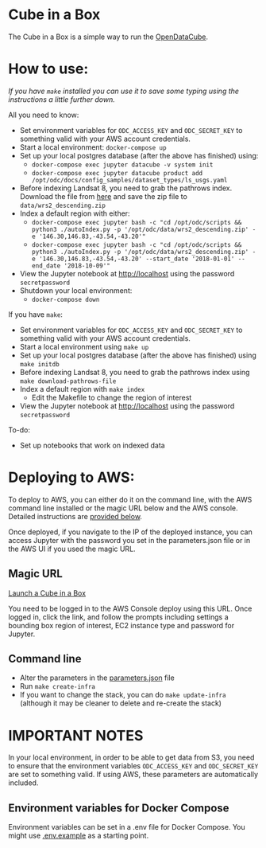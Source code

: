 # Cube in a Box
The Cube in a Box is a simple way to run the [OpenDataCube](https://opendatacube.com).
 
# How to use:
_If you have `make` installed you can use it to save some typing using the instructions a little further down._

All you need to know:
 * Set environment variables for `ODC_ACCESS_KEY` and `ODC_SECRET_KEY` to something valid with your AWS account credentials.
 * Start a local environment: `docker-compose up`
 * Set up your local postgres database (after the above has finished) using:
   * `docker-compose exec jupyter datacube -v system init`
   * `docker-compose exec jupyter datacube product add /opt/odc/docs/config_samples/dataset_types/ls_usgs.yaml`
 * Before indexing Landsat 8, you need to grab the pathrows index. Download the file from [here](https://landsat.usgs.gov/sites/default/files/documents/WRS2_descending.zip) and save the zip file to `data/wrs2_descending.zip`
 * Index a default region with either:
   * `docker-compose exec jupyter bash -c "cd /opt/odc/scripts && python3 ./autoIndex.py -p '/opt/odc/data/wrs2_descending.zip' -e '146.30,146.83,-43.54,-43.20'"`
   * `docker-compose exec jupyter bash -c "cd /opt/odc/scripts && python3 ./autoIndex.py -p '/opt/odc/data/wrs2_descending.zip' -e '146.30,146.83,-43.54,-43.20' --start_date '2018-01-01' --end_date '2018-10-09'"`
 * View the Jupyter notebook at [http://localhost](http://localhost) using the password `secretpassword`
 * Shutdown your local environment:
   * `docker-compose down`

If you have `make`:
 * Set environment variables for `ODC_ACCESS_KEY` and `ODC_SECRET_KEY` to something valid with your AWS account credentials.
 * Start a local environment using `make up`
 * Set up your local postgres database (after the above has finished) using `make initdb`
 * Before indexing Landsat 8, you need to grab the pathrows index using `make download-pathrows-file`
 * Index a default region with `make index` 
    * Edit the Makefile to change the region of interest
 * View the Jupyter notebook at [http://localhost](http://localhost) using the password `secretpassword`

To-do:
 * Set up notebooks that work on indexed data

# Deploying to AWS:
To deploy to AWS, you can either do it on the command line, with the AWS command line installed or the magic URL below and the AWS console. Detailed instructions are [provided below](https://github.com/LSgeo/opendatacube-cloudformation-testing/blob/master/README.md#detailed-amazon-web-services-aws-install-instructions).

Once deployed, if you navigate to the IP of the deployed instance, you can access Jupyter with the password you set in the parameters.json file or in the AWS UI if you used the magic URL.

## Magic URL
[Launch a Cube in a Box](https://console.aws.amazon.com/cloudformation/home?#/stacks/new?stackName=cube-in-a-box&templateURL=https://s3-ap-southeast-2.amazonaws.com/cubeinabox/opendatacube-test.yml)

You need to be logged in to the AWS Console deploy using this URL. Once logged in, click the link, and follow the prompts including settings a bounding box region of interest, EC2 instance type and password for Jupyter.

## Command line
 * Alter the parameters in the [parameters.json](./parameters.json) file
 * Run `make create-infra`
 * If you want to change the stack, you can do `make update-infra` (although it may be cleaner to delete and re-create the stack)

# IMPORTANT NOTES
In your local environment, in order to be able to get data from S3, you need to ensure that the environment variables `ODC_ACCESS_KEY` and `ODC_SECRET_KEY` are set to something valid. If using AWS, these parameters are automatically included.

## Environment variables for Docker Compose
Environment variables can be set in a .env file for Docker Compose. You might use [.env.example](./.env.example) as a starting point.
